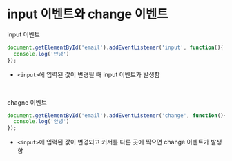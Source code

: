 # input 이벤트와 change 이벤트
input 이벤트
```javascript
document.getElementById('email').addEventListener('input', function(){
  console.log('안녕')
});
```
- `<input>`에 입력된 값이 변경될 때 input 이벤트가 발생함

<br>

chagne 이벤트
```javascript
document.getElementById('email').addEventListener('change', function(){
  console.log('안녕')
});
```
- `<input>`에 입력된 값이 변경되고 커서를 다른 곳에 찍으면 change 이벤트가 발생함